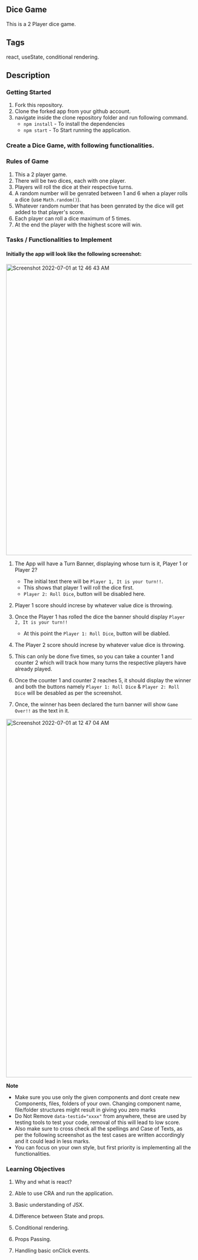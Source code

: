 ## Dice Game 
This is a 2 Player dice game.


## Tags
react, useState, conditional rendering.


## Description

### Getting Started

1. Fork this repository.
2. Clone the forked app from your github account.
3. navigate inside the clone repository folder and run following command.
   - `npm install` - To install the dependencies
   - `npm start` - To Start running the application.

### Create a Dice Game, with following functionalities.

### Rules of Game

1. This a 2 player game.
2. There will be two dices, each with one player.
2. Players will roll the dice at their respective turns.
3. A random number will be genrated between 1 and 6 when a player rolls a dice (use `Math.random()`).
4. Whatever random number that has been genrated by the dice will get added to that player's score.
5. Each player can roll a dice maximum of 5 times.
6. At the end the player with the highest score will win.
‌
### Tasks / Functionalities to Implement

#### Initially the app will look like the following screenshot:

<img width="788" alt="Screenshot 2022-07-01 at 12 46 43 AM" src="https://user-images.githubusercontent.com/83001524/176759887-598278d0-be55-40c2-afa3-13f06b879ac4.png">

1. The App will have a Turn Banner, displaying whose turn is it, Player 1 or Player 2?
    - The initial text there will be `Player 1, It is your turn!!`.
    - This shows that player 1 will roll the dice first.
    - `Player 2: Roll Dice`, button will be disabled here.

2. Player 1 score should increse by whatever value dice is throwing.

3. Once the Player 1 has rolled the dice the banner should display `Player 2, It is your turn!!`
    - At this point the `Player 1: Roll Dice`, button will be diabled.

4. The Player 2 score should increse by whatever value dice is throwing.

5. This can only be done five times, so you can take a counter 1 and counter 2 which will track how many turns the respective players have already played.

6. Once the counter 1 and counter 2  reaches 5, it should display the winner and both the buttons namely `Player 1: Roll Dice` & `Player 2: Roll Dice` will be desabled as per the screenshot.

6. Once, the winner has been declared the turn banner will show `Game Over!!` as the text in it.

<img width="970" alt="Screenshot 2022-07-01 at 12 47 04 AM" src="https://user-images.githubusercontent.com/83001524/176760207-a0a0d6a3-c629-4793-a9c0-ad8488dfc354.png">

**Note** 
- Make sure you use only the given components and dont create new Components, files, folders of your own. Changing component name, file/folder structures might result in giving you zero marks
- Do Not Remove `data-testid="xxxx"` from anywhere, these are used by testing tools to test your code, removal of this will lead to low score.
- Also make sure to cross check all the spellings and Case of Texts, as per the following screenshot as the test cases are written accordingly and it could lead in less marks.
- You can focus on your own style, but first priority is implementing all the functionalities.

### Learning Objectives

1. Why and what is react?
2. Able to use CRA  and run the application.
3. Basic understanding of JSX.
4. Difference between State and props.
5. Conditional rendering.
6. Props Passing.

7. Handling basic onClick events.
